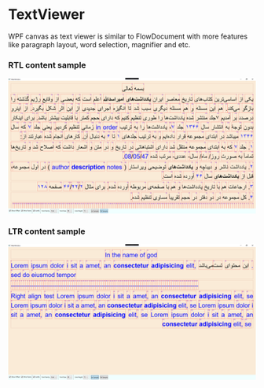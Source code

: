# TextViewer
WPF canvas as text viewer is similar to FlowDocument with more features like paragraph layout, word selection, magnifier and etc.

### RTL content sample
![rtl sample](https://github.com/bezzad/TextViewer/raw/master/sample1.png)

### LTR content sample
![ltr sample](https://github.com/bezzad/TextViewer/raw/master/sample2.png)